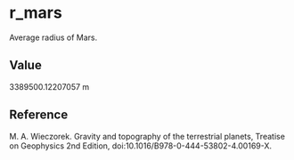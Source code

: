 # r_mars

Average radius of Mars.

## Value

3389500.12207057 m 

## Reference

M. A. Wieczorek. Gravity and topography of the terrestrial planets, Treatise on Geophysics 2nd Edition, doi:10.1016/B978-0-444-53802-4.00169-X.
